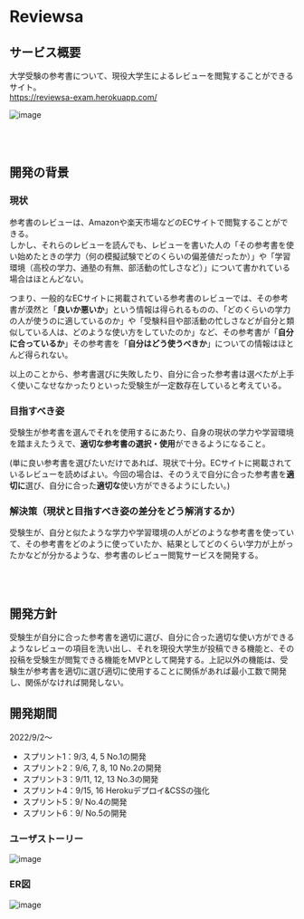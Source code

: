 # Reviewsa
## サービス概要
大学受験の参考書について、現役大学生によるレビューを閲覧することができるサイト。<br>
<a href="https://reviewsa-exam.herokuapp.com/" target="_blank">https://reviewsa-exam.herokuapp.com/</a>

![image](https://user-images.githubusercontent.com/70557787/190352385-d6f72f53-313d-4662-aae2-17113932221a.png)

<br><br>

## 開発の背景
### 現状
参考書のレビューは、Amazonや楽天市場などのECサイトで閲覧することができる。<br>
しかし、それらのレビューを読んでも、レビューを書いた人の「その参考書を使い始めたときの学力（何の模擬試験でどのくらいの偏差値だったか）」や「学習環境（高校の学力、通塾の有無、部活動の忙しさなど）」について書かれている場合はほとんどない。

つまり、一般的なECサイトに掲載されている参考書のレビューでは、その参考書が漠然と「**良いか悪いか**」という情報は得られるものの、「どのくらいの学力の人が使うのに適しているのか」や「受験科目や部活動の忙しさなどが自分と類似している人は、どのような使い方をしていたのか」など、その参考書が「**自分に合っているか**」その参考書を「**自分はどう使うべきか**」についての情報はほとんど得られない。

以上のことから、参考書選びに失敗したり、自分に合った参考書は選べたが上手く使いこなせなかったりといった受験生が一定数存在していると考えている。

### 目指すべき姿
受験生が参考書を選んでそれを使用するにあたり、自身の現状の学力や学習環境を踏まえたうえで、**適切な参考書の選択・使用**ができるようになること。

(単に良い参考書を選びたいだけであれば、現状で十分。ECサイトに掲載されているレビューを読めばよい。今回の場合は、そのうえで自分に合った参考書を**適切に**選び、自分に合った**適切な**使い方ができるようにしたい。)

### 解決策（現状と目指すべき姿の差分をどう解消するか）

受験生が、自分と似たような学力や学習環境の人がどのような参考書を使っていて、その参考書をどのように使っていたか、結果としてどのくらい学力が上がったかなどが分かるような、参考書のレビュー閲覧サービスを開発する。

<br><br>

## 開発方針
受験生が自分に合った参考書を適切に選び、自分に合った適切な使い方ができるようなレビューの項目を洗い出し、それを現役大学生が投稿できる機能と、その投稿を受験生が閲覧できる機能をMVPとして開発する。上記以外の機能は、受験生が参考書を適切に選び適切に使用することに関係があれば最小工数で開発し、関係がなければ開発しない。

## 開発期間

2022/9/2～

- スプリント1：9/3, 4, 5
No.1の開発
- スプリント2：9/6, 7, 8, 10
No.2の開発
- スプリント3：9/11, 12, 13
No.3の開発
- スプリント4：9/15, 16
Herokuデプロイ&CSSの強化
- スプリント5：9/
No.4の開発
- スプリント6：9/
No.5の開発

### ユーザストーリー

![image](https://user-images.githubusercontent.com/70557787/190355968-bb5969de-52e2-40fa-ae65-ad509abacb64.png)

### ER図

![image](https://user-images.githubusercontent.com/70557787/190356412-b501b870-a002-44b5-9132-37e455beee34.png)
